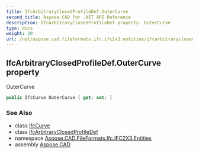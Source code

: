 ```yaml
---
title: IfcArbitraryClosedProfileDef.OuterCurve
second_title: Aspose.CAD for .NET API Reference
description: IfcArbitraryClosedProfileDef property. OuterCurve
type: docs
weight: 20
url: /net/aspose.cad.fileformats.ifc.ifc2x3.entities/ifcarbitraryclosedprofiledef/outercurve/
---
```

## IfcArbitraryClosedProfileDef.OuterCurve property

OuterCurve

```csharp
public IfcCurve OuterCurve { get; set; }
```

### See Also

* class [IfcCurve](../../ifccurve/)
* class [IfcArbitraryClosedProfileDef](../)
* namespace [Aspose.CAD.FileFormats.Ifc.IFC2X3.Entities](../../ifcarbitraryclosedprofiledef/)
* assembly [Aspose.CAD](../../../)


